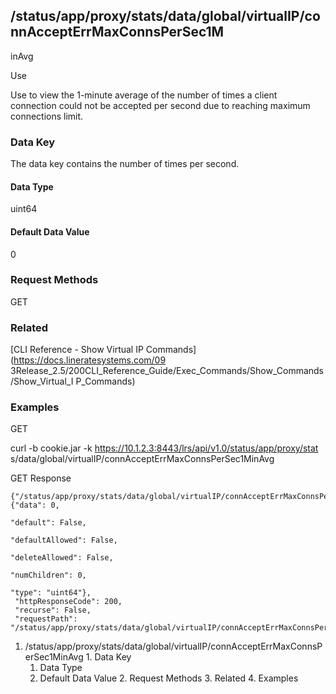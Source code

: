 ## /status/app/proxy/stats/data/global/virtualIP/connAcceptErrMaxConnsPerSec1M
inAvg

Use

Use to view the 1-minute average of the number of times a client connection
could not be accepted per second due to reaching maximum connections limit.

### Data Key

The data key contains the number of times per second.

#### Data Type

uint64

#### Default Data Value

0

### Request Methods

GET

### Related

[CLI Reference - Show Virtual IP Commands](https://docs.lineratesystems.com/09
3Release_2.5/200CLI_Reference_Guide/Exec_Commands/Show_Commands/Show_Virtual_I
P_Commands)

### Examples

GET

curl -b cookie.jar -k https://10.1.2.3:8443/lrs/api/v1.0/status/app/proxy/stat
s/data/global/virtualIP/connAcceptErrMaxConnsPerSec1MinAvg

GET Response

    
    {"/status/app/proxy/stats/data/global/virtualIP/connAcceptErrMaxConnsPerSec1MinAvg": {"data": 0,
                                                                                           "default": False,
                                                                                           "defaultAllowed": False,
                                                                                           "deleteAllowed": False,
                                                                                           "numChildren": 0,
                                                                                           "type": "uint64"},
     "httpResponseCode": 200,
     "recurse": False,
     "requestPath": "/status/app/proxy/stats/data/global/virtualIP/connAcceptErrMaxConnsPerSec1MinAvg"}
    

  1. /status/app/proxy/stats/data/global/virtualIP/connAcceptErrMaxConnsPerSec1MinAvg
    1. Data Key
      1. Data Type
      2. Default Data Value
    2. Request Methods
    3. Related
    4. Examples

